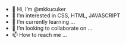 - 👋 Hi, I’m @mkkucuker
- 👀 I’m interested in CSS, HTML, JAVASCRIPT
- 🌱 I’m currently learning ...
- 💞️ I’m looking to collaborate on ...
- 📫 How to reach me ...

<!---
mkkucuker/mkkucuker is a ✨ special ✨ repository because its `README.md` (this file) appears on your GitHub profile.
You can click the Preview link to take a look at your changes.
--->
